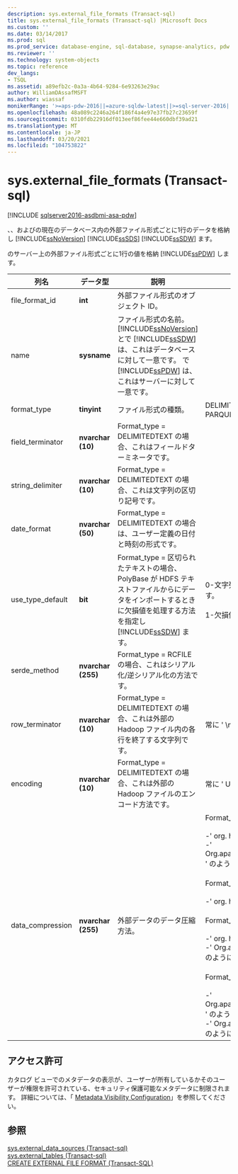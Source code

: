 ```yaml
---
description: sys.external_file_formats (Transact-sql)
title: sys.external_file_formats (Transact-sql) |Microsoft Docs
ms.custom: ''
ms.date: 03/14/2017
ms.prod: sql
ms.prod_service: database-engine, sql-database, synapse-analytics, pdw
ms.reviewer: ''
ms.technology: system-objects
ms.topic: reference
dev_langs:
- TSQL
ms.assetid: a89efb2c-0a3a-4b64-9284-6e93263e29ac
author: WilliamDAssafMSFT
ms.author: wiassaf
monikerRange: '>=aps-pdw-2016||=azure-sqldw-latest||>=sql-server-2016||>=sql-server-linux-2017||=azuresqldb-mi-current'
ms.openlocfilehash: 48a089c2246a264f186f4a4e97e37fb27c23659f
ms.sourcegitcommit: 0310fdb22916df013eef86fee44e660dbf39ad21
ms.translationtype: MT
ms.contentlocale: ja-JP
ms.lasthandoff: 03/20/2021
ms.locfileid: "104753822"
---
```

# <a name="sysexternal_file_formats-transact-sql"></a>sys.external_file_formats (Transact-sql)
[!INCLUDE [sqlserver2016-asdbmi-asa-pdw](../../includes/applies-to-version/sqlserver2016-asdbmi-asa-pdw.md)]

  、、およびの現在のデータベース内の外部ファイル形式ごとに1行のデータを格納し [!INCLUDE[ssNoVersion](../../includes/ssnoversion-md.md)] [!INCLUDE[ssSDS](../../includes/sssds-md.md)] [!INCLUDE[ssSDW](../../includes/sssdw-md.md)] ます。  
  
 のサーバー上の外部ファイル形式ごとに1行の値を格納 [!INCLUDE[ssPDW](../../includes/sspdw-md.md)] します。  
  
|列名|データ型|説明|Range|  
|-----------------|---------------|-----------------|-----------|  
|file_format_id|**int**|外部ファイル形式のオブジェクト ID。||  
|name|**sysname**|ファイル形式の名前。 [!INCLUDE[ssNoVersion](../../includes/ssnoversion-md.md)]とで [!INCLUDE[ssSDW](../../includes/sssdw-md.md)] は、これはデータベースに対して一意です。 で [!INCLUDE[ssPDW](../../includes/sspdw-md.md)] は、これはサーバーに対して一意です。||  
|format_type|**tinyint**|ファイル形式の種類。|DELIMITEDTEXT、RCFILE、ORC、PARQUET|  
|field_terminator|**nvarchar (10)**|Format_type = DELIMITEDTEXT の場合、これはフィールドターミネータです。||  
|string_delimiter|**nvarchar (10)**|Format_type = DELIMITEDTEXT の場合、これは文字列の区切り記号です。||  
|date_format|**nvarchar (50)**|Format_type = DELIMITEDTEXT の場合は、ユーザー定義の日付と時刻の形式です。||  
|use_type_default|**bit**|Format_type = 区切られたテキストの場合、PolyBase が HDFS テキストファイルからにデータをインポートするときに欠損値を処理する方法を指定し [!INCLUDE[ssSDW](../../includes/sssdw-md.md)] ます。|0-文字列 ' NULL ' として欠損値を格納します。<br /><br /> 1-欠損値を列の既定値として格納します。|  
|serde_method|**nvarchar (255)**|Format_type = RCFILE の場合、これはシリアル化/逆シリアル化の方法です。||  
|row_terminator|**nvarchar (10)**|Format_type = DELIMITEDTEXT の場合、これは外部の Hadoop ファイル内の各行を終了する文字列です。|常に ' \n ' です。|  
|encoding|**nvarchar (10)**|Format_type = DELIMITEDTEXT の場合、これは外部の Hadoop ファイルのエンコード方法です。|常に ' UTF8 ' です。|  
|data_compression|**nvarchar (255)**|外部データのデータ圧縮方法。|Format_type = DELIMITEDTEXT の場合:<br /><br /> -' org. hadoop...........................<br />-' Org.apache.hadoop.io.compress.gzipcodec ' のようになります。<br /><br /> Format_type = RCFILE の場合:<br /><br /> -' org. hadoop...........................<br /><br /> Format_type = ORC の場合:<br /><br /> -' org. hadoop...........................<br />-' Org.apache.io.compress.snappycodec ' のようになります。<br /><br /> Format_type = PARQUET の場合:<br /><br /> -' Org.apache.hadoop.io.compress.gzipcodec ' のようになります。<br />-' Org.apache.io.compress.snappycodec ' のようになります。|  
  
## <a name="permissions"></a>アクセス許可  
 カタログ ビューでのメタデータの表示が、ユーザーが所有しているかそのユーザーが権限を許可されている、セキュリティ保護可能なメタデータに制限されます。 詳細については、「 [Metadata Visibility Configuration](../../relational-databases/security/metadata-visibility-configuration.md)」を参照してください。  
  
## <a name="see-also"></a>参照  
 [sys.external_data_sources &#40;Transact-sql&#41;](../../relational-databases/system-catalog-views/sys-external-data-sources-transact-sql.md)   
 [sys.external_tables &#40;Transact-sql&#41;](../../relational-databases/system-catalog-views/sys-external-tables-transact-sql.md)   
 [CREATE EXTERNAL FILE FORMAT &#40;Transact-SQL&#41;](../../t-sql/statements/create-external-file-format-transact-sql.md)  
  
  
